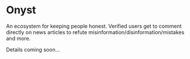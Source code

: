 # Onyst

An ecosystem for keeping people honest. Verified users get to comment directly on news articles to refute misinformation/disinformation/mistakes and more.

Details coming soon...
